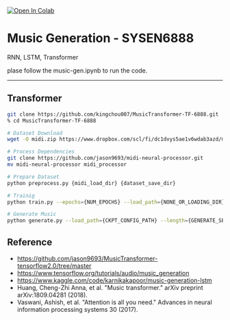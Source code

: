 [![Open In Colab](https://colab.research.google.com/assets/colab-badge.svg)](https://colab.research.google.com/drive/1nQcCkGsn06FTh4nVdVIN3uW5ktFBfqE-?usp=sharing)
# Music Generation - SYSEN6888

RNN, LSTM, Transformer

plase follow the music-gen.ipynb to run the code.

---
## Transformer
```bash
git clone https://github.com/kingchou007/MusicTransformer-TF-6888.git
% cd MusicTransformer-TF-6888

# Dataset Download
wget -O midi.zip https://www.dropbox.com/scl/fi/dc1dvys5ae1v6wdab3azd/midi.zip?rlkey=lwk7qcpbfn3dqkjrjsam83k2f&dl=0

# Process Dependencies
git clone https://github.com/jason9693/midi-neural-processor.git
mv midi-neural-processor midi_processor

# Prepare Dataset
python preprocess.py {midi_load_dir} {dataset_save_dir}

# Trainig
python train.py --epochs={NUM_EPOCHS} --load_path={NONE_OR_LOADING_DIR} --save_path={SAVING_DIR} --max_seq={SEQ_LENGTH} --pickle_dir={DATA_PATH} --batch_size={BATCH_SIZE} --l_r={LEARNING_RATE} 

# Generate Music
python generate.py --load_path={CKPT_CONFIG_PATH} --length={GENERATE_SEQ_LENGTH} --beam={NONE_OR_BEAM_SIZE}
```


## Reference
- https://github.com/jason9693/MusicTransformer-tensorflow2.0/tree/master
- https://www.tensorflow.org/tutorials/audio/music_generation
- https://www.kaggle.com/code/karnikakapoor/music-generation-lstm
- Huang, Cheng-Zhi Anna, et al. "Music transformer." arXiv preprint arXiv:1809.04281 (2018).
- Vaswani, Ashish, et al. "Attention is all you need." Advances in neural information processing systems 30 (2017).

